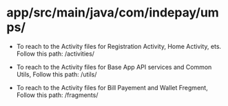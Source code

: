 # app/src/main/java/com/indepay/umps/

  - To reach to the Activity files for Registration Activity, Home Activity, ets. Follow this path: /activities/

  - To reach to the Activity files for Base App API services and Common Utils, Follow this path: /utils/
  
  - To reach to the Activity files for Bill Payement and Wallet Fregment, Follow this path: /fragments/

